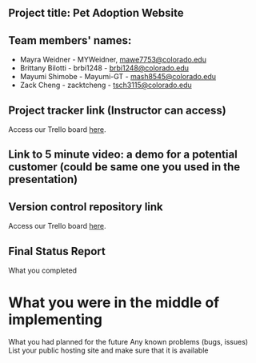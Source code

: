 ## Project title: Pet Adoption Website

## Team members' names:
* Mayra Weidner - MYWeidner, mawe7753@colorado.edu
* Brittany Bilotti - brbi1248 - brbi1248@colorado.edu
* Mayumi Shimobe - Mayumi-GT - mash8545@colorado.edu
* Zack Cheng - zacktcheng - tsch3115@colorado.edu

## Project tracker link (Instructor can access)
Access our Trello board [here](https://trello.com/w/fantasticfour82).

## Link to 5 minute video: a demo for a potential customer (could be same one you used in the presentation)

## Version control repository link
Access our Trello board [here](https://trello.com/w/fantasticfour82).

## Final Status Report

What you completed
# What you were in the middle of implementing
What you had planned for the future
Any known problems (bugs, issues)
List your public hosting site and make sure that it is available
